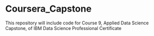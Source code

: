 # Coursera_Capstone
This repository will include code for Course 9, Applied Data Science Capstone, of IBM Data Science Professional Certificate
